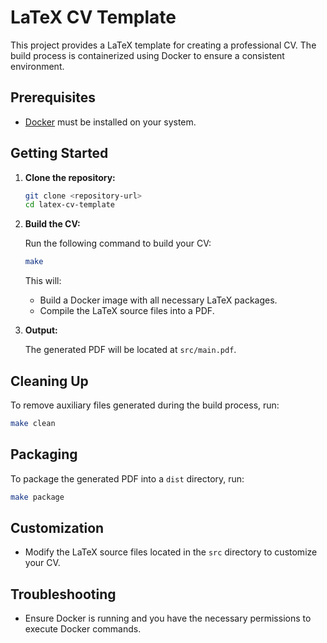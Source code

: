 # LaTeX CV Template

This project provides a LaTeX template for creating a professional CV. The build process is containerized using Docker to ensure a consistent environment.

## Prerequisites

- [Docker](https://www.docker.com/get-started) must be installed on your system.

## Getting Started

1. **Clone the repository:**

   ```bash
   git clone <repository-url>
   cd latex-cv-template
   ```

2. **Build the CV:**

   Run the following command to build your CV:

   ```bash
   make
   ```

   This will:
   - Build a Docker image with all necessary LaTeX packages.
   - Compile the LaTeX source files into a PDF.

3. **Output:**

   The generated PDF will be located at `src/main.pdf`.

## Cleaning Up

To remove auxiliary files generated during the build process, run:

```bash
make clean
```

## Packaging

To package the generated PDF into a `dist` directory, run:

```bash
make package
```

## Customization

- Modify the LaTeX source files located in the `src` directory to customize your CV.

## Troubleshooting

- Ensure Docker is running and you have the necessary permissions to execute Docker commands.
